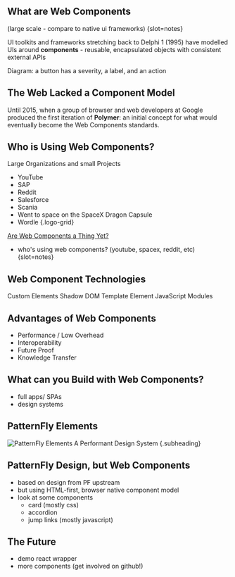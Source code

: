 ## What are Web Components
(large scale - compare to native ui frameworks) {slot=notes}

UI toolkits and frameworks stretching back to Delphi 1 (1995) have modelled UIs 
around **components** - reusable, encapsulated objects with consistent external 
APIs

Diagram: a button has a severity, a label, and an action

## The Web Lacked a Component Model
Until 2015, when a group of browser and web developers at Google produced the 
first iteration of **Polymer**: an initial concept for what would eventually 
become the Web Components standards.

## Who is Using Web Components?
Large Organizations and small Projects
- YouTube
- SAP
- Reddit
- Salesforce
- Scania
- Went to space on the SpaceX Dragon Capsule
- Wordle
{.logo-grid}

[Are Web Components a Thing Yet?](https://arewebcomponentsathingyet.com)
- who's using web components? (youtube, spacex, reddit, etc)
{slot=notes}

## Web Component Technologies
<figure-img src="ce.svg">Custom Elements</figure-img>
<figure-img src="sd.svg">Shadow DOM</figure-img>
<figure-img src="te.svg">Template Element</figure-img>
<figure-img src="esm.svg">JavaScript Modules</figure-img>

## Advantages of Web Components
- Performance / Low Overhead
- Interoperability
- Future Proof
- Knowledge Transfer

## What can you Build with Web Components?
  - full apps/ SPAs
  - design systems

## PatternFly Elements
![PatternFly Elements](pfe.svg)
A Performant Design System {.subheading}

## PatternFly Design, but Web Components
- based on design from PF upstream
- but using HTML-first, browser native component model
- look at some components
    - card (mostly css)
    - accordion
    - jump links (mostly javascript)

## The Future
  - demo react wrapper
  - more components (get involved on github!)

